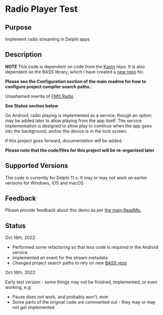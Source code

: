 # Radio Player Test

## Purpose

Implement radio streaming in Delphi apps

## Description

**NOTE** This code is dependent on code from the [Kastri](https://github.com/DelphiWorlds/Kastri) repo. It is also dependent on the BASS library, which I have created a [new repo](https://github.com/DelphiWorlds/BASS) for.

**Please see the Configuration section of the main readme for how to configure project compiler search paths.**. 

Unashamed rewrite of [FMX.Radio](https://github.com/ersanyakit/FMX.Radio)

**See Status section below**

On Android, radio playing is implemented as a service, though an option may be added later to allow playing from the app itself. The service implementation is designed to allow play to continue when the app goes into the background, and/or the device is in the lock screen.

If this project goes forward, documentation will be added.

**Please note that the code/files for this project will be re-organised later**

## Supported Versions

The code is currently for Delphi 11.x. It may or may not work on earlier versions for Windows, iOS and macOS

## Feedback

Please provide feedback about this demo as per [the main ReadMe.](https://github.com/DelphiWorlds/Playground/blob/main/Readme.md)

## Status

Oct 18th, 2022:

* Performed some refactoring so that less code is required in the Android service.
* Implemented an event for the stream metadata
* Changed project search paths to rely on new [BASS repo](https://github.com/DelphiWorlds/BASS)

Oct 16th, 2022:

Early test version - some things may not be finished, implemented, or even working, e.g:

* Pause does not work, and probably won't, ever
* Some parts of the original code are commented out - they may or may not get implemented



